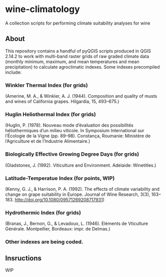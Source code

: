 # wine-climatology

A collection scripts for performing climate suitability analyses for wine

## About

This repository contains a handful of pyQGIS scripts produced in QGIS 2.14.2 to work with multi-band raster grids of raw graded climate data (monthly minimum, maximum, and mean temperatures and mean precipitation) to calculate agroclimatic indexes. Some indexes precompiled include:

### Winkler Thermal Index (for grids)
  (Amerine, M. A., & Winkler, A. J. (1944). Composition and quality of musts and wines of California grapes. Hilgardia, 15, 493–675.)

### Huglin Heliothermal Index (for grids)
  (Huglin, P. (1978). Nouveau mode d’évaluation des possibilités héliothermiques d’un milieu viticole. In Symposium International sur l’Écologie de la Vigne (pp. 89–98). Constança, Roumanie: Ministère de l’Agriculture et de l’Industrie Alimentaire.)

### Biologically Effective Growing Degree Days (for grids)
  (Gladstones, J. (1992). Viticulture and Environment. Adelaide: Winetitles.)

### Latitude-Temperatue Index (for points, WIP)
  (Kenny, G. J., & Harrison, P. A. (1992). The effects of climate variability and change on grape suitability in Europe. Journal of Wine Research, 3(3), 163–183. http://doi.org/10.1080/09571269208717931)

### Hydrothermic Index (for grids)
  (Branas, J., Bernon, G., & Levadoux, L. (1946). Eléments de Vticulture Générale. Montpellier, Bordeaux: impr. de Delmas.)

### Other indexes are being coded.

## Insructions

WIP


